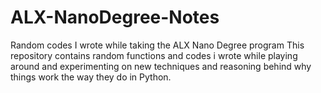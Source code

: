# ALX-NanoDegree-Notes
Random codes I wrote while taking the ALX Nano Degree program
This repository contains random functions and codes i wrote while playing around and experimenting on new techniques and reasoning behind why things work the way they do in Python.
